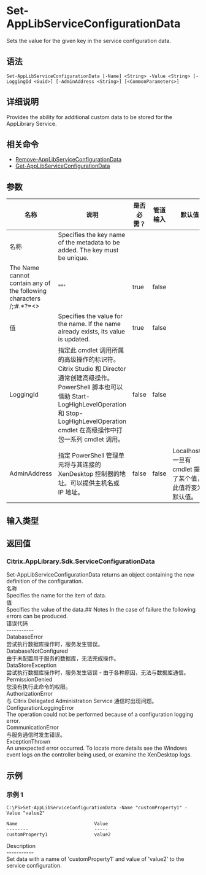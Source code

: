 # Set-AppLibServiceConfigurationData

Sets the value for the given key in the service configuration data.

## 语法

    Set-AppLibServiceConfigurationData [-Name] <String> -Value <String> [-LoggingId <Guid>] [-AdminAddress <String>] [<CommonParameters>]
    

## 详细说明

Provides the ability for additional custom data to be stored for the AppLibrary Service.

## 相关命令

- [Remove-AppLibServiceConfigurationData](Remove-AppLibServiceConfigurationData.html)
- [Get-AppLibServiceConfigurationData](Get-AppLibServiceConfigurationData.html)

## 参数

| 名称           | 说明                                                                                                                                                                     | 是否必需？   | 管道输入  | 默认值                                   |
| ------------ | ---------------------------------------------------------------------------------------------------------------------------------------------------------------------- | ------- | ----- | ------------------------------------- |
| 名称           | Specifies the key name of the metadata to be added. The key must be unique.  
The Name cannot contain any of the following characters \/;:#.*?=<>                     | []()""' | true  | false |                               |
| 值            | Specifies the value for the name. If the name already exists, its value is updated.                                                                                    | true    | false |                                       |
| LoggingId    | 指定此 cmdlet 调用所属的高级操作的标识符。 Citrix Studio 和 Director 通常创建高级操作。 PowerShell 脚本也可以借助 Start-LogHighLevelOperation 和 Stop-LogHighLevelOperation cmdlet 在高级操作中打包一系列 cmdlet 调用。 | false   | false |                                       |
| AdminAddress | 指定 PowerShell 管理单元将与其连接的 XenDesktop 控制器的地址。可以提供主机名或 IP 地址。                                                                                                             | false   | false | Localhost。一旦有 cmdlet 提供了某个值，此值将变为默认值。 |

## 输入类型

### 

## 返回值

### Citrix.AppLibrary.Sdk.ServiceConfigurationData

Set-AppLibServiceConfigurationData returns an object containing the new definition of the configuration.  
名称 <string>  
Specifies the name for the item of data.  
值 <string>  
Specifies the value of the data.## Notes In the case of failure the following errors can be produced.  
错误代码  
\---\---\-----  
DatabaseError  
尝试执行数据库操作时，服务发生错误。  
DatabaseNotConfigured  
由于未配置用于服务的数据库，无法完成操作。  
DataStoreException  
尝试执行数据库操作时，服务发生错误 - 由于各种原因，无法与数据库通信。  
PermissionDenied  
您没有执行此命令的权限。  
AuthorizationError  
与 Citrix Delegated Administration Service 通信时出现问题。  
ConfigurationLoggingError  
The operation could not be performed because of a configuration logging error.  
CommunicationError  
与服务通信时发生错误。  
ExceptionThrown  
An unexpected error occurred. To locate more details see the Windows event logs on the controller being used, or examine the XenDesktop logs.

## 示例

### 示例 1

    C:\PS>Set-AppLibServiceConfigurationData -Name "customProperty1" -Value "value2"
    
    Name                            Value
    --------                        -----
    customProperty1                 value2
    

Description  
\---\---\-----  
Set data with a name of 'customProperty1' and value of 'value2' to the service configuration.